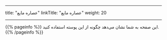 
---
title: "عصاره مایع"
linkTitle: "عصاره مایع"
weight: 20

---

{{% pageinfo %}}
این صفحه به شما نشان می‌دهد چگونه از این پوسته استفاده کنید.
{{% /pageinfo %}}
